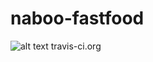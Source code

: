 # naboo-fastfood
![alt text](https://travis-ci.org/A00999371/naboo-fastfood.svg?branch=develop)
travis-ci.org